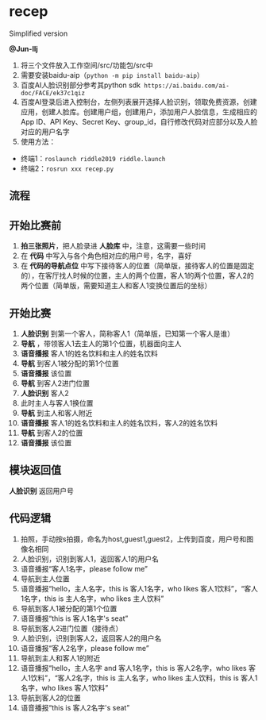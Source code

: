 # recep
Simplified version
 
__@Jun-llj__    
1. 将三个文件放入工作空间/src/功能包/src中    
2. 需要安装baidu-aip（`python -m pip install baidu-aip`）
3. 百度AI人脸识别部分参考其python sdk` https://ai.baidu.com/ai-doc/FACE/ek37c1qiz`  
4. 百度AI登录后进入控制台，左侧列表展开选择人脸识别，领取免费资源，创建应用，创建人脸库。创建用户组，创建用户，添加用户人脸信息，生成相应的App ID、API Key、Secret Key、group_id，自行修改代码对应部分以及人脸对应的用户名字      
5. 使用方法：  
- 终端1：`roslaunch riddle2019 riddle.launch`  
- 终端2：`rosrun xxx recep.py`    
## 流程  
## 开始比赛前  
1. __拍三张照片__，把人脸录进 __人脸库__ 中，注意，这需要一些时间    
2. 在 __代码__ 中写入与各个角色相对应的用户号，名字，喜好  
3. 在 __代码的导航点位__ 中写下接待客人的位置（简单版，接待客人的位置是固定的），在客厅找人时候的位置，主人的两个位置，客人1的两个位置，客人2的两个位置（简单版，需要知道主人和客人1变换位置后的坐标）  
## 开始比赛  
1. __人脸识别__ 到第一个客人，简称客人1（简单版，已知第一个客人是谁）
2. __导航__ ，带领客人1去主人的第1个位置，机器面向主人  
3. __语音播报__ 客人1的姓名饮料和主人的姓名饮料  
4. __导航__ 到客人1被分配的第1个位置  
5. __语音播报__ 该位置
6. __导航__ 到客人2进门位置  
7. __人脸识别__ 客人2  
8. 此时主人与客人1换位置  
9. __导航__ 到主人和客人附近  
10. __语音播报__ 客人1的姓名饮料和主人的姓名饮料，客人2的姓名饮料  
11. __导航__ 到客人2的位置
12. __语音播报__ 该位置
## 模块返回值  
 __人脸识别__ 返回用户号  
## 代码逻辑  
1. 拍照，手动按s拍摄，命名为host,guest1,guest2，上传到百度，用户号和图像名相同    
2. 人脸识别，识别到客人1，返回客人1的用户名  
3. 语音播报“客人1名字，please follow me”
4. 导航到主人位置  
5. 语音播报“hello，主人名字，this is 客人1名字，who likes 客人1饮料”，“客人1名字，this is 主人名字，who likes 主人饮料”  
6. 导航到客人1被分配的第1个位置  
7. 语音播报“this is 客人1名字's seat”  
8. 导航到客人2进门位置（接待点）  
9.   人脸识别，识别到客人2，返回客人2的用户名   
10.  语音播报“客人2名字，please follow me”
11.  导航到主人和客人1的附近  
12.  语音播报“hello，主人名字 and 客人1名字，this is 客人2名字，who likes 客人1饮料”，“客人2名字，this is 主人名字，who likes 主人饮料，this is 客人1名字，who likes 客人1饮料”  
13.  导航到客人2的位置  
14.  语音播报“this is 客人2名字's seat”  

